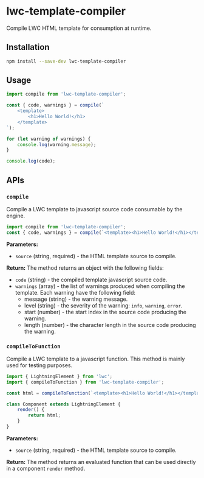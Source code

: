 # lwc-template-compiler

Compile LWC HTML template for consumption at runtime.

## Installation

```sh
npm install --save-dev lwc-template-compiler
```

## Usage

```js
import compile from 'lwc-template-compiler';

const { code, warnings } = compile(`
    <template>
        <h1>Hello World!</h1>
    </template>
`);

for (let warning of warnings) {
    console.log(warning.message);
}

console.log(code);
```

## APIs

### `compile`

Compile a LWC template to javascript source code consumable by the engine.

```js
import compile from 'lwc-template-compiler';
const { code, warnings } = compile(`<template><h1>Hello World!</h1></template>`);
```

**Parameters:**
* `source` (string, required) - the HTML template source to compile.

**Return:**
The method returns an object with the following fields:
* `code` (string) - the compiled template javascript source code.
* `warnings` (array) - the list of warnings produced when compiling the template. Each warning have the following field:
    * message (string) - the warning message.
    * level (string) - the severity of the warning: `info`, `warning`, `error`.
    * start (number) - the start index in the source code producing the warning.
    * length (number) - the character length in the source code producing the warning.

### `compileToFunction`

Compile a LWC template to a javascript function. This method is mainly used for testing purposes.

```js
import { LightningElement } from 'lwc';
import { compileToFunction } from 'lwc-template-compiler';

const html = compileToFunction(`<template><h1>Hello World!</h1></template>`);

class Component extends LightningElement {
    render() {
        return html;
    }
}
```

**Parameters:**
* `source` (string, required) - the HTML template source to compile.

**Return:**
The method returns an evaluated function that can be used directly in a component `render` method.
